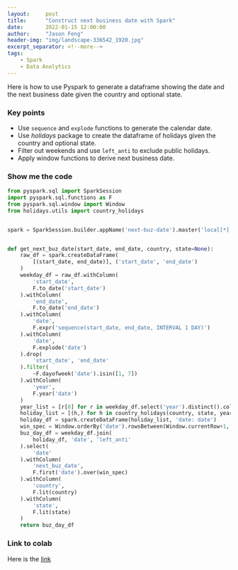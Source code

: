 ```yaml
---
layout:     post
title:      "Construct next business date with Spark"
date:       2022-01-15 12:00:00
author:     "Jason Feng"
header-img: "img/landscape-336542_1920.jpg"
excerpt_separator: <!--more-->
tags:
    - Spark
    - Data Analytics
---
```

Here is how to use Pyspark to generate a dataframe showing the date and the next business date given the country and optional state.
<!--more-->
### Key points
- Use `sequence` and `explode` functions to generate the calendar date.
- Use *holidays* package to create the dataframe of holidays given the country and optional state.
- Filter out weekends and use `left_anti` to exclude public holidays.
- Apply window functions to derive next business date.

### Show me the code
```python
from pyspark.sql import SparkSession
import pyspark.sql.functions as F
from pyspark.sql.window import Window
from holidays.utils import country_holidays


spark = SparkSession.builder.appName('next-buz-date').master('local[*]').getOrCreate()


def get_next_buz_date(start_date, end_date, country, state=None):
    raw_df = spark.createDataFrame(
        [(start_date, end_date)], ('start_date', 'end_date')
    )
    weekday_df = raw_df.withColumn(
        'start_date',
        F.to_date('start_date')
    ).withColumn(
        'end_date',
        F.to_date('end_date')
    ).withColumn(
        'date',
        F.expr('sequence(start_date, end_date, INTERVAL 1 DAY)')
    ).withColumn(
        'date',
        F.explode('date')
    ).drop(
        'start_date', 'end_date'
    ).filter(
        ~F.dayofweek('date').isin([1, 7])
    ).withColumn(
        'year', 
        F.year('date')
    )
    year_list = [r[0] for r in weekday_df.select('year').distinct().collect()]
    holiday_list = [(h,) for h in country_holidays(country, state, year_list)]
    holiday_df = spark.createDataFrame(holiday_list, 'date: date')
    win_spec = Window.orderBy('date').rowsBetween(Window.currentRow+1, Window.currentRow+1)
    buz_day_df = weekday_df.join(
        holiday_df, 'date', 'left_anti'
    ).select(
        'date'
    ).withColumn(
        'next_buz_date', 
        F.first('date').over(win_spec)
    ).withColumn(
        'country',
        F.lit(country)
    ).withColumn(
        'state',
        F.lit(state)
    )
    return buz_day_df

```

### Link to colab
Here is the [link](https://colab.research.google.com/drive/1raQDUtntPnxEvzpCq0lz6Ev7rwD6gKR2?usp=sharing)
